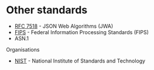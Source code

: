 # Other standards

* [RFC 7518](https://datatracker.ietf.org/doc/html/rfc7518) - JSON Web Algorithms (JWA)
* [FIPS](https://en.wikipedia.org/wiki/Federal_Information_Processing_Standards) - Federal Information Processing Standards (FIPS)
* ASN.1

Organisations
* [NIST](https://en.wikipedia.org/wiki/National_Institute_of_Standards_and_Technology) - National Institute of Standards and Technology
